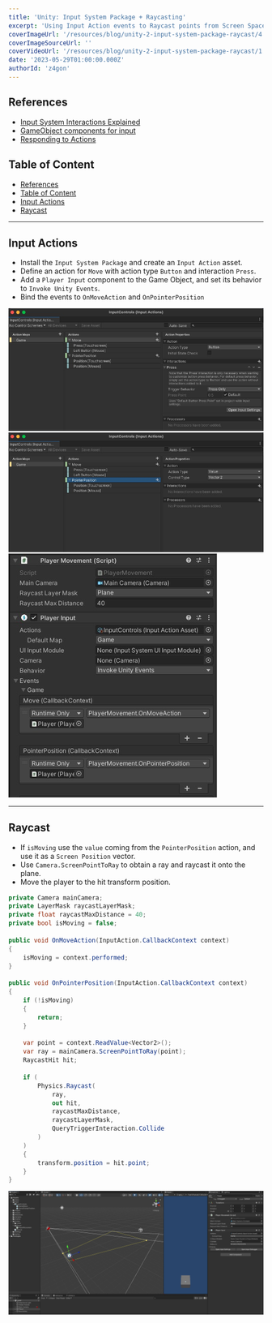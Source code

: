 ```yaml
---
title: 'Unity: Input System Package + Raycasting'
excerpt: 'Using Input Action events to Raycast points from Screen Space onto a Plane.'
coverImageUrl: '/resources/blog/unity-2-input-system-package-raycast/4.jpg'
coverImageSourceUrl: ''
coverVideoUrl: '/resources/blog/unity-2-input-system-package-raycast/1.mp4'
date: '2023-05-29T01:00:00.000Z'
authorId: 'z4gon'
---
```


## References

- [Input System Interactions Explained](https://www.youtube.com/watch?v=rMlcwtoui4I)
- [GameObject components for input](https://docs.unity3d.com/Packages/com.unity.inputsystem@1.0/manual/Components.html)
- [Responding to Actions](https://docs.unity3d.com/Packages/com.unity.inputsystem@1.0/manual/Actions.html#started-performed-and-canceled-callbacks)

## Table of Content

- [References](#references)
- [Table of Content](#table-of-content)
- [Input Actions](#input-actions)
- [Raycast](#raycast)

---

## Input Actions

- Install the `Input System Package` and create an `Input Action` asset.
- Define an action for `Move` with action type `Button` and interaction `Press`.
- Add a `Player Input` component to the Game Object, and set its behavior to `Invoke Unity Events`.
- Bind the events to `OnMoveAction` and `OnPointerPosition`

![Picture](/resources/blog/unity-2-input-system-package-raycast/1.jpg)
![Picture](/resources/blog/unity-2-input-system-package-raycast/2.jpg)
![Picture](/resources/blog/unity-2-input-system-package-raycast/3.jpg)

---

## Raycast

- If `isMoving` use the `value` coming from the `PointerPosition` action, and use it as a `Screen Position` vector.
- Use `Camera.ScreenPointToRay` to obtain a ray and raycast it onto the plane.
- Move the player to the hit transform position.

```cs
private Camera mainCamera;
private LayerMask raycastLayerMask;
private float raycastMaxDistance = 40;
private bool isMoving = false;

public void OnMoveAction(InputAction.CallbackContext context)
{
    isMoving = context.performed;
}

public void OnPointerPosition(InputAction.CallbackContext context)
{
    if (!isMoving)
    {
        return;
    }

    var point = context.ReadValue<Vector2>();
    var ray = mainCamera.ScreenPointToRay(point);
    RaycastHit hit;

    if (
        Physics.Raycast(
            ray,
            out hit,
            raycastMaxDistance,
            raycastLayerMask,
            QueryTriggerInteraction.Collide
        )
    )
    {
        transform.position = hit.point;
    }
}
```

![Picture](/resources/blog/unity-2-input-system-package-raycast/4.jpg)
